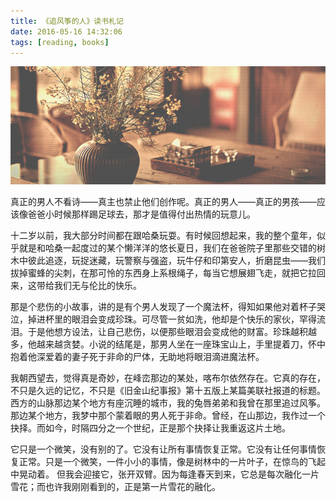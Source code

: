 ```yaml
---
title: 《追风筝的人》读书札记
date: 2016-05-16 14:32:06
tags: [reading, books]
---
```


![kite](https://github.com/Keleir/IMGDB/blob/master/Blog/the_kite_runner.jpg?raw=true)

真正的男人不看诗——真主也禁止他们创作呢。真正的男人——真正的男孩——应该像爸爸小时候那样踢足球去，那才是值得付出热情的玩意儿。


十二岁以前，我大部分时间都在跟哈桑玩耍。有时候回想起来，我的整个童年，似乎就是和哈桑一起度过的某个懒洋洋的悠长夏日，我们在爸爸院子里那些交错的树木中彼此追逐，玩捉迷藏，玩警察与强盗，玩牛仔和印第安人，折磨昆虫——我们拔掉蜜蜂的尖刺，在那可怜的东西身上系根绳子，每当它想展翅飞走，就把它拉回来，这带给我们无与伦比的快乐。


那是个悲伤的小故事，讲的是有个男人发现了一个魔法杯，得知如果他对着杯子哭泣，掉进杯里的眼泪会变成珍珠。可尽管一贫如洗，他却是个快乐的家伙，罕得流泪。于是他想方设法，让自己悲伤，以便那些眼泪会变成他的财富。珍珠越积越多，他越来越贪婪。小说的结尾是，那男人坐在一座珠宝山上，手里提着刀，怀中抱着他深爱着的妻子死于非命的尸体，无助地将眼泪滴进魔法杯。

<!-- more -->

我朝西望去，觉得真是奇妙，在峰峦那边的某处，喀布尔依然存在。它真的存在，不只是久远的记忆，不只是《旧金山纪事报》第十五版上某篇美联社报道的标题。西方的山脉那边某个地方有座沉睡的城市，我的兔唇弟弟和我曾在那里追过风筝。那边某个地方，我梦中那个蒙着眼的男人死于非命。曾经，在山那边，我作过一个抉择。而如今，时隔四分之一个世纪，正是那个抉择让我重返这片土地。


它只是一个微笑，没有别的了。它没有让所有事情恢复正常。它没有让任何事情恢复正常。只是一个微笑，一件小小的事情，像是树林中的一片叶子，在惊鸟的飞起中晃动着。
但我会迎接它，张开双臂。因为每逢春天到来，它总是每次融化一片雪花；而也许我刚刚看到的，正是第一片雪花的融化。
